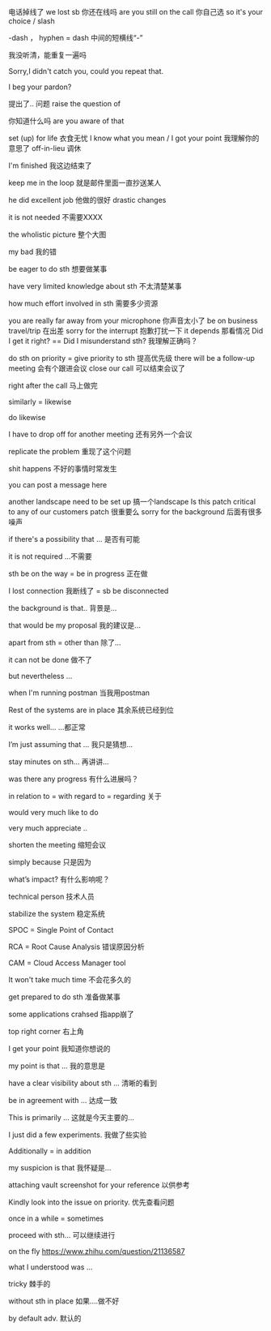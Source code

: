 电话掉线了   we lost sb
你还在线吗   are you still on the call
你自己选     so  it's your choice
 /   slash

-dash  ， hyphen = dash  中间的短横线“-”

我没听清，能重复一遍吗  

Sorry,I didn't catch you, could you repeat that.

I beg your pardon?

提出了.. 问题  raise the question of

你知道什么吗  are you aware of that

set (up) for life  衣食无忧
I know what you mean / I got your point  我理解你的意思了
off-in-lieu  调休

I'm finished  我这边结束了

keep me in the loop   就是邮件里面一直抄送某人

he did excellent job   他做的很好
drastic changes

it is not needed  不需要XXXX

the wholistic picture  整个大图

my bad 我的错

be eager to do sth   想要做某事

have very limited knowledge about sth  不太清楚某事

how much effort involved in sth  需要多少资源

you are really far away from your microphone  你声音太小了
be on business travel/trip  在出差
sorry for the interrupt  抱歉打扰一下 
it depends   那看情况
Did I get it right?   ==  Did I misunderstand sth?  我理解正确吗？

do sth on priority = give priority to sth 提高优先级
there will be a follow-up meeting 会有个跟进会议
close our call 可以结束会议了

right after the call 马上做完

similarly = likewise

do likewise

I have to drop off for another meeting 还有另外一个会议

replicate the problem  重现了这个问题

shit happens  不好的事情时常发生

you can post a message  here  

another landscape need to be set up   搞一个landscape
Is this patch critical to any of our customers   patch 很重要么
sorry for the background   后面有很多噪声

if there's a possibility that ...   是否有可能

it is not required   ...不需要

sth be on the way = be in progress 正在做

I lost connection  我断线了 = sb be disconnected

the background is that.. 背景是...

that would be my proposal  我的建议是... 

apart from sth  = other than 除了... 

it can not be done 做不了 

but nevertheless …  

when I'm running postman  当我用postman 

Rest of the systems are in place  其余系统已经到位

it works well...  ...都正常

I’m just assuming  that ... 我只是猜想...

stay minutes on sth…  再讲讲...

was there any progress   有什么进展吗？

in relation to = with regard to = regarding 关于

would very much like to do 

very much appreciate ..

shorten the meeting  缩短会议

simply because  只是因为

what’s impact? 有什么影响呢？

technical person  技术人员

stabilize the system  稳定系统

SPOC = Single Point of Contact  

RCA = Root Cause Analysis   错误原因分析

CAM =  Cloud Access Manager tool

It won't take much time  不会花多久的

get prepared to do sth 准备做某事

some applications crahsed  指app崩了

top right corner 右上角

I get your point 我知道你想说的

my point is that ... 我的意思是

have a clear visibility about sth ... 清晰的看到

be in agreement with ...  达成一致

This is primarily …   这就是今天主要的...

I just did a few experiments. 我做了些实验

Additionally  = in addition

my suspicion is that  我怀疑是...

attaching vault screenshot for your reference  以供参考

Kindly look into the issue on priority. 优先查看问题

once in a while = sometimes

proceed with sth… 可以继续进行

on the fly https://www.zhihu.com/question/21136587

what I understood was ...

tricky  棘手的

without sth in place  如果....做不好

by default  adv. 默认的   
